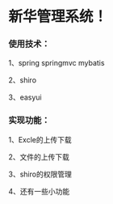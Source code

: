 <h1>新华管理系统！</h1>
<h3>使用技术：</h3>
	<p>1、spring springmvc mybatis </p>
	<p>2、shiro </p>
	<p>3、easyui </p>
<h3>实现功能：</h3>
	<p>1、Excle的上传下载</p>
	<p>2、文件的上传下载</p>
	<p>3、shiro的权限管理</p>
	<p>4、还有一些小功能</p>

	
	
	
	
	

	
   